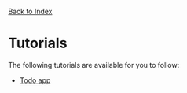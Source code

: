 [Back to Index](/documentation)

# Tutorials

The following tutorials are available for you to follow:

*   [Todo app](/src/support.documentation/tutorials/todo)